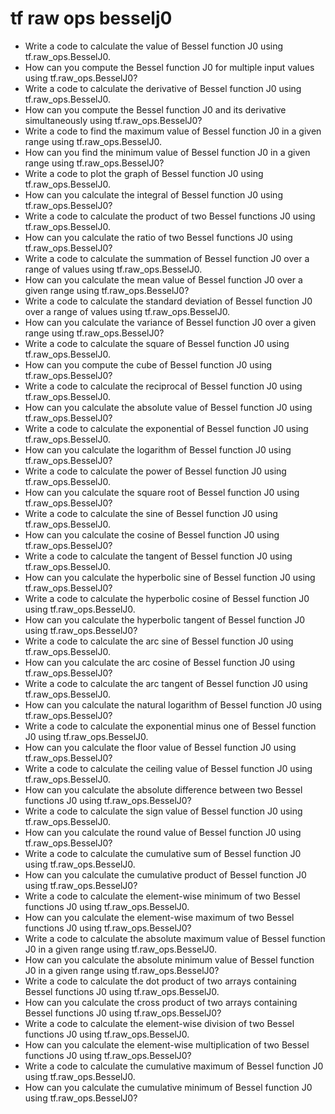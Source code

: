 # tf raw ops besselj0

- Write a code to calculate the value of Bessel function J0 using tf.raw_ops.BesselJ0.
- How can you compute the Bessel function J0 for multiple input values using tf.raw_ops.BesselJ0?
- Write a code to calculate the derivative of Bessel function J0 using tf.raw_ops.BesselJ0.
- How can you compute the Bessel function J0 and its derivative simultaneously using tf.raw_ops.BesselJ0?
- Write a code to find the maximum value of Bessel function J0 in a given range using tf.raw_ops.BesselJ0.
- How can you find the minimum value of Bessel function J0 in a given range using tf.raw_ops.BesselJ0?
- Write a code to plot the graph of Bessel function J0 using tf.raw_ops.BesselJ0.
- How can you calculate the integral of Bessel function J0 using tf.raw_ops.BesselJ0?
- Write a code to calculate the product of two Bessel functions J0 using tf.raw_ops.BesselJ0.
- How can you calculate the ratio of two Bessel functions J0 using tf.raw_ops.BesselJ0?
- Write a code to calculate the summation of Bessel function J0 over a range of values using tf.raw_ops.BesselJ0.
- How can you calculate the mean value of Bessel function J0 over a given range using tf.raw_ops.BesselJ0?
- Write a code to calculate the standard deviation of Bessel function J0 over a range of values using tf.raw_ops.BesselJ0.
- How can you calculate the variance of Bessel function J0 over a given range using tf.raw_ops.BesselJ0?
- Write a code to calculate the square of Bessel function J0 using tf.raw_ops.BesselJ0.
- How can you compute the cube of Bessel function J0 using tf.raw_ops.BesselJ0?
- Write a code to calculate the reciprocal of Bessel function J0 using tf.raw_ops.BesselJ0.
- How can you calculate the absolute value of Bessel function J0 using tf.raw_ops.BesselJ0?
- Write a code to calculate the exponential of Bessel function J0 using tf.raw_ops.BesselJ0.
- How can you calculate the logarithm of Bessel function J0 using tf.raw_ops.BesselJ0?
- Write a code to calculate the power of Bessel function J0 using tf.raw_ops.BesselJ0.
- How can you calculate the square root of Bessel function J0 using tf.raw_ops.BesselJ0?
- Write a code to calculate the sine of Bessel function J0 using tf.raw_ops.BesselJ0.
- How can you calculate the cosine of Bessel function J0 using tf.raw_ops.BesselJ0?
- Write a code to calculate the tangent of Bessel function J0 using tf.raw_ops.BesselJ0.
- How can you calculate the hyperbolic sine of Bessel function J0 using tf.raw_ops.BesselJ0?
- Write a code to calculate the hyperbolic cosine of Bessel function J0 using tf.raw_ops.BesselJ0.
- How can you calculate the hyperbolic tangent of Bessel function J0 using tf.raw_ops.BesselJ0?
- Write a code to calculate the arc sine of Bessel function J0 using tf.raw_ops.BesselJ0.
- How can you calculate the arc cosine of Bessel function J0 using tf.raw_ops.BesselJ0?
- Write a code to calculate the arc tangent of Bessel function J0 using tf.raw_ops.BesselJ0.
- How can you calculate the natural logarithm of Bessel function J0 using tf.raw_ops.BesselJ0?
- Write a code to calculate the exponential minus one of Bessel function J0 using tf.raw_ops.BesselJ0.
- How can you calculate the floor value of Bessel function J0 using tf.raw_ops.BesselJ0?
- Write a code to calculate the ceiling value of Bessel function J0 using tf.raw_ops.BesselJ0.
- How can you calculate the absolute difference between two Bessel functions J0 using tf.raw_ops.BesselJ0?
- Write a code to calculate the sign value of Bessel function J0 using tf.raw_ops.BesselJ0.
- How can you calculate the round value of Bessel function J0 using tf.raw_ops.BesselJ0?
- Write a code to calculate the cumulative sum of Bessel function J0 using tf.raw_ops.BesselJ0.
- How can you calculate the cumulative product of Bessel function J0 using tf.raw_ops.BesselJ0?
- Write a code to calculate the element-wise minimum of two Bessel functions J0 using tf.raw_ops.BesselJ0.
- How can you calculate the element-wise maximum of two Bessel functions J0 using tf.raw_ops.BesselJ0?
- Write a code to calculate the absolute maximum value of Bessel function J0 in a given range using tf.raw_ops.BesselJ0.
- How can you calculate the absolute minimum value of Bessel function J0 in a given range using tf.raw_ops.BesselJ0?
- Write a code to calculate the dot product of two arrays containing Bessel functions J0 using tf.raw_ops.BesselJ0.
- How can you calculate the cross product of two arrays containing Bessel functions J0 using tf.raw_ops.BesselJ0?
- Write a code to calculate the element-wise division of two Bessel functions J0 using tf.raw_ops.BesselJ0.
- How can you calculate the element-wise multiplication of two Bessel functions J0 using tf.raw_ops.BesselJ0?
- Write a code to calculate the cumulative maximum of Bessel function J0 using tf.raw_ops.BesselJ0.
- How can you calculate the cumulative minimum of Bessel function J0 using tf.raw_ops.BesselJ0?